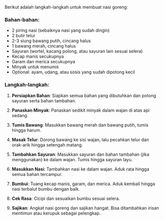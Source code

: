 Berikut adalah langkah-langkah untuk membuat nasi goreng:

### Bahan-bahan:
- 2 piring nasi (sebaiknya nasi yang sudah dingin)
- 2 butir telur
- 2-3 siung bawang putih, cincang halus
- 1 bawang merah, cincang halus
- Sayuran (wortel, kacang polong, atau sayuran lain sesuai selera)
- Kecap manis secukupnya
- Garam dan merica secukupnya
- Minyak untuk menumis
- Optional: ayam, udang, atau sosis yang sudah dipotong kecil

### Langkah-langkah:

1. **Persiapkan Bahan**: Siapkan semua bahan yang dibutuhkan dan potong sayuran serta bahan tambahan.

2. **Panaskan Minyak**: Panaskan sedikit minyak dalam wajan di atas api sedang.

3. **Tumis Bawang**: Masukkan bawang merah dan bawang putih, tumis hingga harum.

4. **Masak Telur**: Dorong bawang ke sisi wajan, lalu pecahkan telur dan orak-arik hingga setengah matang.

5. **Tambahkan Sayuran**: Masukkan sayuran dan bahan tambahan (jika menggunakan) ke dalam wajan. Tumis hingga sayuran layu.

6. **Masukkan Nasi**: Tambahkan nasi ke dalam wajan. Aduk rata hingga semua bahan tercampur.

7. **Bumbui**: Tuang kecap manis, garam, dan merica. Aduk kembali hingga nasi terbalut bumbu dengan baik.

8. **Cek Rasa**: Cicipi dan sesuaikan bumbu sesuai selera.

9. **Sajikan**: Angkat nasi goreng dan sajikan hangat. Bisa ditambahkan irisan mentimun atau kerupuk sebagai pelengkap.
